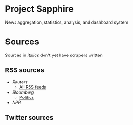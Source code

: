 # Project Sapphire

News aggregation, statistics, analysis, and dashboard system


# Sources

Sources in _italics_ don't yet have scrapers written

## RSS sources

* _Reuters_
	* [All RSS feeds](https://www.reuters.com/tools/rss)
* _Bloomberg_
	* [Politics](https://www.bloomberg.com/politics/feeds/site.xml)
* _NPR_

## Twitter sources
